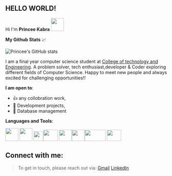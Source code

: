 ## **HELLO WORLD!**  
Hi I'm **Princee Kabra** <img src="https://camo.githubusercontent.com/e8e7b06ecf583bc040eb60e44eb5b8e0ecc5421320a92929ce21522dbc34c891/68747470733a2f2f6d656469612e67697068792e636f6d2f6d656469612f6876524a434c467a6361737252346961377a2f67697068792e676966" width="40" height="40" />

**My Github Stats** :chart_with_upwards_trend:


![Princee's GitHub stats](https://github-readme-stats.vercel.app/api?username=princee-kabra&theme=dark&show_icons=true)


I am a final year computer science student at [College of technology and Engineering](https://www.ctae.ac.in/). A problem solver, tech enthusiast,developer & Coder exploring different fields of Computer Science.
Happy to meet new people and always excited for challenging opportunities!!

**I am open to**:

- :+1: any collobration work,
- :scroll: Development projects,
- :floppy_disk: Database management 

**Languages and Tools**:

<img src= "https://user-images.gthubusercontent.com/54709490/147850442-dab7350d-8af3-48ac-b89b-642903f3d90f.png" width="40" height="40" /> <img src= "https://user-images.githubusercontent.com/54709490/147850469-72e17272-f7ff-4cdf-b68a-4301e54f64f3.png" width="40" height="40" />
<img src= "https://user-images.githubusercontent.com/54709490/147850591-6eeecede-9203-4e2e-ab05-217de9b36044.png" width="30" height="30" /><img src= "https://user-images.githubusercontent.com/54720297/165030709-dd18079b-582b-4e23-ab96-5390cf1cafe1.png" width="45" height="35" /> 
<img src= "https://user-images.githubusercontent.com/54709490/148487046-f8751716-f4a7-4b71-a99e-67d683b50543.png" width="40" height="35" /><img src= "![Uploading kindpng_1718210.png" width="40" height="35" /><img src= "https://user-images.githubusercontent.com/54709490/158622675-64678702-61c5-4d54-9b31-74bf4b9f2c30.png" width="65" height="35" /> 
<img src= "https://user-images.githubusercontent.com/54720297/165033904-017ad120-5058-4f6e-842c-05e6f5b2b734.png" width="45" height="35" /> 

## Connect with me:



> To get in touch, please reach out via:
> [Gmail](princeekabra@gmail.com) 
> [LinkedIn](https://www.linkedin.com/in/princeekabra/) 
